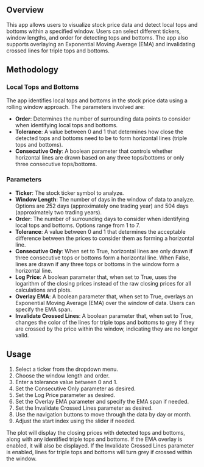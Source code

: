 ## Overview

This app allows users to visualize stock price data and detect local tops and bottoms within a specified window. 
Users can select different tickers, window lengths, and order for detecting tops and bottoms. The app also supports 
overlaying an Exponential Moving Average (EMA) and invalidating crossed lines for triple tops and bottoms.

## Methodology

### Local Tops and Bottoms

The app identifies local tops and bottoms in the stock price data using a rolling window approach. The parameters involved are:

- **Order**: Determines the number of surrounding data points to consider when identifying local tops and bottoms.
- **Tolerance**: A value between 0 and 1 that determines how close the detected tops and bottoms need to be to form horizontal lines (triple tops and bottoms).
- **Consecutive Only**: A boolean parameter that controls whether horizontal lines are drawn based on any three tops/bottoms or only three consecutive tops/bottoms.

### Parameters

- **Ticker**: The stock ticker symbol to analyze.
- **Window Length**: The number of days in the window of data to analyze. Options are 252 days (approximately one trading year) and 504 days (approximately two trading years).
- **Order**: The number of surrounding days to consider when identifying local tops and bottoms. Options range from 1 to 7.
- **Tolerance**: A value between 0 and 1 that determines the acceptable difference between the prices to consider them as forming a horizontal line.
- **Consecutive Only**: When set to True, horizontal lines are only drawn if three consecutive tops or bottoms form a horizontal line. When False, lines are drawn if any three tops or bottoms in the window form a horizontal line.
- **Log Price**: A boolean parameter that, when set to True, uses the logarithm of the closing prices instead of the raw closing prices for all calculations and plots.
- **Overlay EMA**: A boolean parameter that, when set to True, overlays an Exponential Moving Average (EMA) over the window of data. Users can specify the EMA span.
- **Invalidate Crossed Lines**: A boolean parameter that, when set to True, changes the color of the lines for triple tops and bottoms to grey if they are crossed by the price within the window, indicating they are no longer valid.

## Usage

1. Select a ticker from the dropdown menu.
2. Choose the window length and order.
3. Enter a tolerance value between 0 and 1.
4. Set the Consecutive Only parameter as desired.
5. Set the Log Price parameter as desired.
6. Set the Overlay EMA parameter and specify the EMA span if needed.
7. Set the Invalidate Crossed Lines parameter as desired.
8. Use the navigation buttons to move through the data by day or month.
9. Adjust the start index using the slider if needed.

The plot will display the closing prices with detected tops and bottoms, along with any identified triple tops and 
bottoms. If the EMA overlay is enabled, it will also be displayed. If the Invalidate Crossed Lines parameter is enabled,
lines for triple tops and bottoms will turn grey if crossed within the window.
